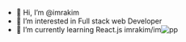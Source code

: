 - 👋 Hi, I’m @imrakim
- 👀 I’m interested in Full stack web Developer
- 🌱 I’m currently learning React.js
imrakim/im![pp](https://github.com/imrakim/imrakim/assets/151392858/4323e23f-27f8-4d62-8474-361b71274afd)


<!---
rakim is a ✨ special ✨ repository because its `README.md` (this file) appears on your GitHub profile.
You can click the Preview link to take a look at your changes.
--->
